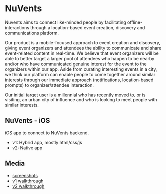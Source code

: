 # NuVents
Nuvents aims to connect like-minded people by facilitating offline-interactions through a location-based event creation, discovery and communications platform.

Our product is a mobile-focused approach to event creation and discovery, giving event organizers and attendees the ability to communicate and share event-related content in real-time. We believe that event organizers will be able to better target a larger pool of attendees who happen to be nearby and/or who have communicated genuine interest for the event to the organizers within our app. Aside from curating interesting events in a city, we think our platform can enable people to come together around similar interests through our immediate approach (notifications, location-based prompts) to organizer/attendee interaction.

Our initial target user is a millennial who has recently moved to, or is visiting, an urban city of influence and who is looking to meet people with similar interests.

## NuVents - iOS
iOS app to connect to NuVents backend.
* v1: Hybrid app, mostly html/css/js
* v2: Native app

## Media
* [screenshots](https://github.com/hershamin/nuvents-ios/tree/master/media/screenshots)
* [v1 walkthrough](https://github.com/hershamin/nuvents-ios/tree/master/media/v1Walkthrough.m4v)
* [v2 walkthrough](https://github.com/hershamin/nuvents-ios/tree/master/media/v2Walkthrough.mov)
